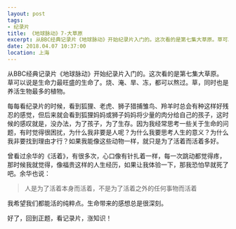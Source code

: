 ```yaml
---
layout: post
tags: 
- 纪录片
title: 《地球脉动》7-大草原
excerpt: 从BBC经典记录片《地球脉动》开始纪录片入门的。这次看的是第七集大草原。草可以说是生命力最旺盛的生命了。烧、淹、旱、冻，都可以熬过。草，同时也是养活生物最多的植物。
date: 2018.04.07 10:37:00
location: 上海
---
```


从BBC经典记录片《地球脉动》开始纪录片入门的。这次看的是第七集大草原。草可以说是生命力最旺盛的生命了。烧、淹、旱、冻，都可以熬过。草，同时也是养活生物最多的植物。

每每看纪录片的时候，看到狐狸、老虎、狮子猎捕雏鸟、羚羊时总会有种这样好残忍的感觉，但后来就会看到狐狸妈妈或狮子妈妈将少量的肉分给自己的孩子，这时候的感叹就是，没办法，为了孩子，为了生存。因为我经常思考一些关于生命的问题，有时觉得很困扰，为什么我非要是人呢？为什么我要思考人生的意义？为什么我非要找到理由才行？如果我能像这些动物一样，就只是为了活着而活着多好。

曾看过余华的《活着》，有很多次，心口像有针扎着一样，每一次跳动都觉得疼，那时候我就觉得，像福贵这样的人生经历，如果让我体验一下，那我恐怕早就死了吧。余华也说：

> <span class="icon-quotes-left"></span> 
> 人是为了活着本身而活着，不是为了活着之外的任何事物而活着
> <span class="icon-quotes-right"></span>

我希望我们都能活的纯粹点。生命带来的感想总是很深刻。

好了，回到正题，看记录片，涨知识！
